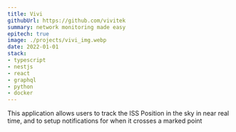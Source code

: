 ```yaml
---
title: Vivi
githubUrl: https://github.com/vivitek
summary: network monitoring made easy
epitech: true
image: ./projects/vivi_img.webp
date: 2022-01-01
stack:
- typescript
- nestjs
- react
- graphql
- python
- docker
---
```


This application allows users to track the ISS Position in the sky in near real time, and to setup notifications for when it crosses a marked point

